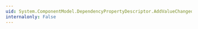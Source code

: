 ```yaml
---
uid: System.ComponentModel.DependencyPropertyDescriptor.AddValueChanged(System.Object,System.EventHandler)
internalonly: False
---
```

